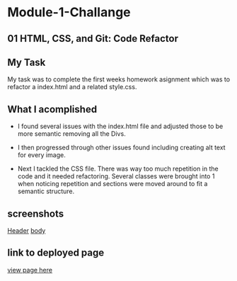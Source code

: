 # Module-1-Challange 

## 01 HTML, CSS, and Git: Code Refactor

## My Task

My task was to complete the first weeks homework asignment which was to refactor a index.html and a related style.css. 

## What I acomplished

* I found several issues with the index.html file and adjusted those to be more semantic removing all the Divs. 

* I then progressed through other issues found including creating alt text for every image. 

* Next I tackled the CSS file. There was way too much repetition in the code and it needed refactoring. Several classes were brought into 1 when noticing repetition and sections were moved around to fit a semantic structure. 

## screenshots

[Header](./assets/screenshots/Screenshot%202023-04-28%20at%209.49.55%20PM.png")
[body](./assets/screenshots/Screenshot%202023-04-28%20at%209.50.04%20PM.png)

## link to deployed page

[view page here]()
